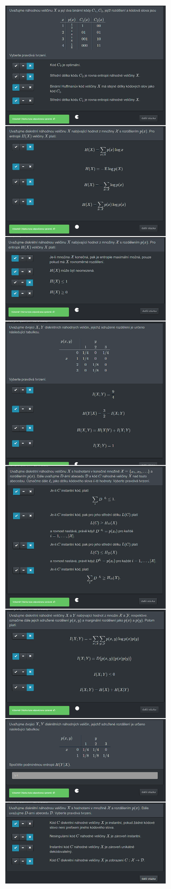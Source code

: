 ![](../../../Assets/Pasted%20image%2020250318105719.png)
![](../../../Assets/Pasted%20image%2020250318110118.png)
![](../../../Assets/Pasted%20image%2020250318110340.png)![](../../../Assets/Pasted%20image%2020250318110606.png)
![](../../../Assets/Pasted%20image%2020250318114515.png)
![](../../../Assets/Pasted%20image%2020250318114758.png)
![](../../../Assets/Pasted%20image%2020250318115117.png)![](../../../Assets/Pasted%20image%2020250318115350.png)